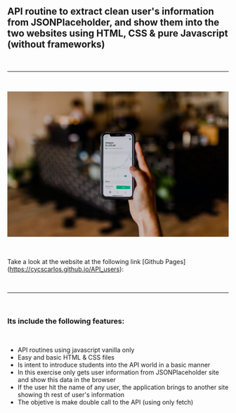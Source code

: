 <h2>API routine to extract clean user's information from JSONPlaceholder, and show them into the two websites using HTML, CSS & pure Javascript (without frameworks)</h2>

<br>

---

<br>

![Website banner!](./assets/img/readme.jpg)

<br>

Take a look at the website at the following link [Github Pages] (https://cycscarlos.github.io/API_users):

<br>

---

<br>

<h3>Its include the following features:</h3>

<br>

<ul>
<li>API routines using javascript vanilla only</li>
<li>Easy and basic HTML & CSS files</li>
<li>Is intent to introduce students into the API world in a basic manner</li>
<li>In this exercise only gets user information from JSONPlaceholder site and show this data in the browser</li>
<li>If the user hit the name of any user, the application brings to another site showing th rest of user's information</li>
<li>The objetive is make double call to the API (using only fetch)</li>

</ul>

